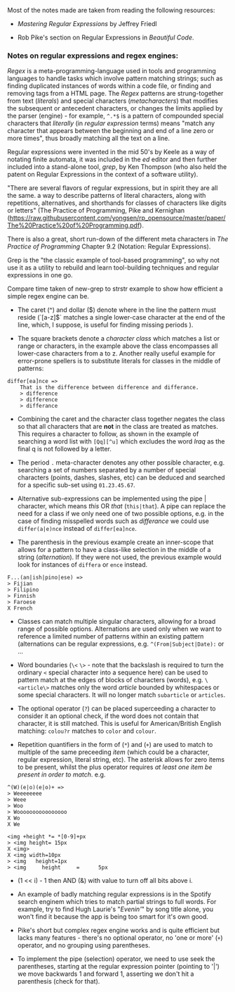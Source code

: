 Most of the notes made are taken from reading the following resources:

- *Mastering Regular Expressions* by Jeffrey Friedl

- Rob Pike's section on Regular Expressions in *Beautiful Code*.

### Notes on regular expressions and regex engines:

*Regex* is a meta-programming-language used in tools and programming languages to handle tasks which involve pattern matching strings; such as finding duplicated instances of words within a code file,
or finding and removing tags from a HTML page. The *Regex* patterns are strung-together from text (*literals*) and special characters (*metacharacters*) that modifies the subsequent or antecedent characters, 
or changes the limits applied by the parser (engine) - for example, `^.*$` is a pattern of compounded special characters that _literally_ (in *regular expression* terms) means "match any character
that appears between the beginning and end of a line zero or more times", thus broadly matching all the text on a line.

Regular expressions were invented in the mid 50's by Keele as a way of notating finite automata, it was included in the *ed* editor and then further included into a stand-alone tool, *grep*, by Ken Thompson (who also held the patent on Regular Expressions in the context of a software utility).

"There are several flavors of regular expressions, but in spirit they are all the same. a way to describe patterns of literal characters, along with repetitions, alternatives, and shorthands for classes of characters like digits or letters" (The Practice of Programming, Pike and Kernighan (https://raw.githubusercontent.com/yongsen/rp_opensource/master/paper/The%20Practice%20of%20Programming.pdf).

There is also a great, short run-down of the different meta characters in *The Practice of Programming* Chapter 9.2 (Notation: Regular Expressions). 

Grep is the "the classic example of tool-based programming", so why not use it as a utility to rebuild and learn tool-building techniques and regular expressions in one go.

Compare time taken of new-grep to strstr example to show how efficient a simple regex engine can be.

- The caret (^) and dollar ($) denote where in the line the pattern must reside (`[a-z]$` matches a single lower-case character at the end of the line, which, I suppose, is useful for finding missing periods ).

- The square brackets denote a *character class* which matches a list or range or characters, in the example above the class encompasses all lower-case characters from a to z. Another really useful example for error-prone spellers is to substitute literals for classes in the middle of patterns: 

```
differ[ea]nce =>
	That is the difference between difference and differance.
	> difference
	> difference
	> differance
```

- Combining the caret and the character class together negates the class so that all characters that are **not** in the class are treated as matches. This requires a character to follow, as shown in the example of searching a word list with `[Qq][^u]` which excludes the word *Iraq* as the final q is not followed by a letter.

- The period `.` meta-character denotes any other possible character, e.g. searching a set of numbers separated by a number of special characters (points, dashes, slashes, etc) can be deduced and searched for a specific sub-set using `01.23.45.67`.

- Alternative sub-expressions can be implemented using the pipe | character, which means *this* OR *that* (`this|that`). A pipe can replace the need for a class if we only need one of two possible options, e.g. in the case of finding misspelled words such as *differance* we could use `differ(a|e)nce` instead of `differ[ea]nce`.

- The parenthesis in the previous example create an inner-scope that allows for a pattern to have a class-like selection in the middle of a string (*alternation*). If they were not used, the previous example would look for instances of `differa` or `ence` instead.

```
F...(an|ish|pino|ese) =>
> Fijian
> Filipino
> Finnish
> Faroese
X French
```

- Classes can match multiple singular characters, allowing for a broad range of possible options. Alternations are used only when we want to reference a limited number of patterns within an existing pattern (alternations can be regular expressions, e.g. `^(From|Subject|Date):` or ...

- Word boundaries (`\<` `\>` - note that the backslash is required to turn the ordinary `<` special character into a sequence here) can be used to pattern match at the edges of blocks of characters (words), e.g. `\<article\>` matches only the word *article* bounded by whitespaces or some special characters. It will no longer match `subarticle` or `articles`.

- The optional operator (`?`) can be placed superceeding a character to consider it an optional check, if the word does not contain that character, it is still matched. This is useful for American/British English matching: `colou?r` matches to `color` and `colour`.

- Repetition quantifiers in the form of (`*`) and (`+`) are used to match to multiple of the same preceeding *item* (which could be a character, regular expression, literal string, etc). The asterisk allows for zero items to be present, whilst the plus operator requires *at least one item be present in order to match*.
e.g. 

```
^(W)(e|o)(e|o)+ =>
> Weeeeeeee
> Weee
> Woo
> Woooooooooooooooo
X Wo
X We
```

```
<img +height *= *[0-9]+px
> <img height= 15px
X <img>
X <img width=10px
> <img   height=1px
> <img     height     =      5px
```

- (1 << i) - 1 then AND (&) with value to turn off all bits above i.

- An example of badly matching regular expressions is in the Spotify search enginem which tries to match partial strings to full words. For example, try to find Hugh Laurie's "*Evenin'*" by song title alone, you won't find it because the app is being too smart for it's own good.

- Pike's short but complex regex engine works and is quite efficient but lacks many features - there's no optional operator, no 'one or more' (`+`) operator, and no grouping using parentheses. 

- To implement the pipe (selection) operator, we need to use seek the parentheses, starting at the regular expression pointer (pointing to '|') we move backwards 1 and forward 1, asserting we don't hit a parenthesis (check for that). 